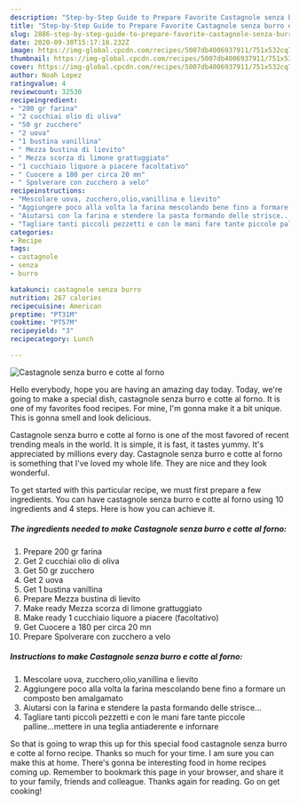 ```yaml
---
description: "Step-by-Step Guide to Prepare Favorite Castagnole senza burro e cotte al forno"
title: "Step-by-Step Guide to Prepare Favorite Castagnole senza burro e cotte al forno"
slug: 2886-step-by-step-guide-to-prepare-favorite-castagnole-senza-burro-e-cotte-al-forno
date: 2020-09-30T15:17:18.232Z
image: https://img-global.cpcdn.com/recipes/5007db4006937911/751x532cq70/castagnole-senza-burro-e-cotte-al-forno-recipe-main-photo.jpg
thumbnail: https://img-global.cpcdn.com/recipes/5007db4006937911/751x532cq70/castagnole-senza-burro-e-cotte-al-forno-recipe-main-photo.jpg
cover: https://img-global.cpcdn.com/recipes/5007db4006937911/751x532cq70/castagnole-senza-burro-e-cotte-al-forno-recipe-main-photo.jpg
author: Noah Lopez
ratingvalue: 4
reviewcount: 32530
recipeingredient:
- "200 gr farina"
- "2 cucchiai olio di oliva"
- "50 gr zucchero"
- "2 uova"
- "1 bustina vanillina"
- " Mezza bustina di lievito"
- " Mezza scorza di limone grattuggiato"
- "1 cucchiaio liquore a piacere facoltativo"
- " Cuocere a 180 per circa 20 mn"
- " Spolverare con zucchero a velo"
recipeinstructions:
- "Mescolare uova, zucchero,olio,vanillina e lievito"
- "Aggiungere poco alla volta la farina mescolando bene fino a formare un composto ben amalgamato"
- "Aiutarsi con la farina e stendere la pasta formando delle strisce..."
- "Tagliare tanti piccoli pezzetti e con le mani fare tante piccole palline...mettere in una teglia antiaderente e infornare"
categories:
- Recipe
tags:
- castagnole
- senza
- burro

katakunci: castagnole senza burro 
nutrition: 267 calories
recipecuisine: American
preptime: "PT31M"
cooktime: "PT57M"
recipeyield: "3"
recipecategory: Lunch

---
```



![Castagnole senza burro e cotte al forno](https://img-global.cpcdn.com/recipes/5007db4006937911/751x532cq70/castagnole-senza-burro-e-cotte-al-forno-recipe-main-photo.jpg)

Hello everybody, hope you are having an amazing day today. Today, we're going to make a special dish, castagnole senza burro e cotte al forno. It is one of my favorites food recipes. For mine, I'm gonna make it a bit unique. This is gonna smell and look delicious.

Castagnole senza burro e cotte al forno is one of the most favored of recent trending meals in the world. It is simple, it is fast, it tastes yummy. It's appreciated by millions every day. Castagnole senza burro e cotte al forno is something that I've loved my whole life. They are nice and they look wonderful.




To get started with this particular recipe, we must first prepare a few ingredients. You can have castagnole senza burro e cotte al forno using 10 ingredients and 4 steps. Here is how you can achieve it.

<!--inarticleads1-->

##### The ingredients needed to make Castagnole senza burro e cotte al forno:

1. Prepare 200 gr farina
1. Get 2 cucchiai olio di oliva
1. Get 50 gr zucchero
1. Get 2 uova
1. Get 1 bustina vanillina
1. Prepare  Mezza bustina di lievito
1. Make ready  Mezza scorza di limone grattuggiato
1. Make ready 1 cucchiaio liquore a piacere (facoltativo)
1. Get  Cuocere a 180 per circa 20 mn
1. Prepare  Spolverare con zucchero a velo




<!--inarticleads2-->

##### Instructions to make Castagnole senza burro e cotte al forno:

1. Mescolare uova, zucchero,olio,vanillina e lievito
1. Aggiungere poco alla volta la farina mescolando bene fino a formare un composto ben amalgamato
1. Aiutarsi con la farina e stendere la pasta formando delle strisce...
1. Tagliare tanti piccoli pezzetti e con le mani fare tante piccole palline...mettere in una teglia antiaderente e infornare




So that is going to wrap this up for this special food castagnole senza burro e cotte al forno recipe. Thanks so much for your time. I am sure you can make this at home. There's gonna be interesting food in home recipes coming up. Remember to bookmark this page in your browser, and share it to your family, friends and colleague. Thanks again for reading. Go on get cooking!
